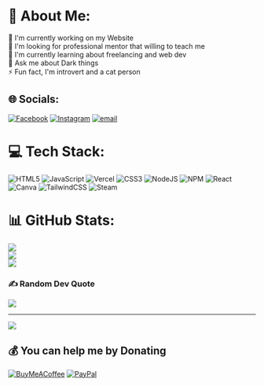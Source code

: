 # 💫 About Me:
🔭 I'm currently working on my Website<br>🤝 I'm looking for professional mentor that willing to teach me <br>🌱 I'm currently learning about freelancing and web dev<br>💭 Ask me about Dark things <br>⚡ Fun fact, I'm introvert and a cat person


## 🌐 Socials:
[![Facebook](https://img.shields.io/badge/Facebook-%231877F2.svg?logo=Facebook&logoColor=white)](https://facebook.com/Arc.brml) [![Instagram](https://img.shields.io/badge/Instagram-%23E4405F.svg?logo=Instagram&logoColor=white)](https://instagram.com/@that.s_4rc) [![email](https://img.shields.io/badge/Email-D14836?logo=gmail&logoColor=white)](mailto:marco.bermillo192@gmail.com) 

# 💻 Tech Stack:
![HTML5](https://img.shields.io/badge/html5-%23E34F26.svg?style=for-the-badge&logo=html5&logoColor=white) ![JavaScript](https://img.shields.io/badge/javascript-%23323330.svg?style=for-the-badge&logo=javascript&logoColor=%23F7DF1E) ![Vercel](https://img.shields.io/badge/vercel-%23000000.svg?style=for-the-badge&logo=vercel&logoColor=white) ![CSS3](https://img.shields.io/badge/css3-%231572B6.svg?style=for-the-badge&logo=css3&logoColor=white) ![NodeJS](https://img.shields.io/badge/node.js-6DA55F?style=for-the-badge&logo=node.js&logoColor=white) ![NPM](https://img.shields.io/badge/NPM-%23CB3837.svg?style=for-the-badge&logo=npm&logoColor=white) ![React](https://img.shields.io/badge/react-%2320232a.svg?style=for-the-badge&logo=react&logoColor=%2361DAFB) ![Canva](https://img.shields.io/badge/Canva-%2300C4CC.svg?style=for-the-badge&logo=Canva&logoColor=white) ![TailwindCSS](https://img.shields.io/badge/tailwindcss-%2338B2AC.svg?style=for-the-badge&logo=tailwind-css&logoColor=white) ![Steam](https://img.shields.io/badge/steam-%23000000.svg?style=for-the-badge&logo=steam&logoColor=white)
# 📊 GitHub Stats:
![](https://github-readme-stats.vercel.app/api?username=ArcStealth&theme=nord&hide_border=true&include_all_commits=false&count_private=false)<br/>
![](https://github-readme-streak-stats.herokuapp.com/?user=ArcStealth&theme=nord&hide_border=true)<br/>
![](https://github-readme-stats.vercel.app/api/top-langs/?username=ArcStealth&theme=nord&hide_border=true&include_all_commits=false&count_private=false&layout=compact)

### ✍️ Random Dev Quote
![](https://quotes-github-readme.vercel.app/api?type=vetical&theme=dark)

---
[![](https://visitcount.itsvg.in/api?id=ArcStealth&icon=2&color=12)](https://visitcount.itsvg.in)

  ## 💰 You can help me by Donating
  [![BuyMeACoffee](https://img.shields.io/badge/Buy%20Me%20a%20Coffee-ffdd00?style=for-the-badge&logo=buy-me-a-coffee&logoColor=black)](https://buymeacoffee.com/buymeacoffee.com/arcoco) [![PayPal](https://img.shields.io/badge/PayPal-00457C?style=for-the-badge&logo=paypal&logoColor=white)](https://paypal.me/marco.bermillo192@gmail.com) 

  
<!-- Proudly created with GPRM ( https://gprm.itsvg.in ) -->
